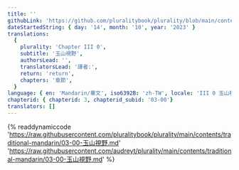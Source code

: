 ```yaml
---
title: ''
githubLink: 'https://github.com/pluralitybook/plurality/blob/main/contents/traditional-mandarin/03-00-玉山視野.md'
dateStartedString: { day: '14', month: '10', year: '2023' }
translations:
  {
    plurality: 'Chapter III 0',
    subtitle: '玉山視野',
    authorsLead: '',
    translatorsLead: '譯者:',
    return: 'return',
    chapters: '章節',
  }
language: { en: 'Mandarin/華文', iso6392B: 'zh-TW', locale: 'III 0 玉山視野' }
chapterid: { chapterid: 3, chapterid_subid: '03-00'}
translators: []
---
```

{% readdynamiccode 'https://raw.githubusercontent.com/pluralitybook/plurality/main/contents/traditional-mandarin/03-00-玉山視野.md' 'https://raw.githubusercontent.com/audreyt/plurality/main/contents/traditional-mandarin/03-00-玉山視野.md' %}
